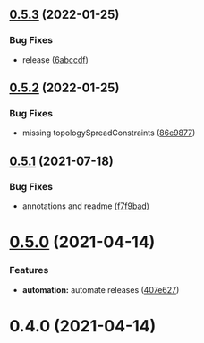 ## [0.5.3](https://github.com/bsord/tetris/compare/0.5.2...0.5.3) (2022-01-25)


### Bug Fixes

* release ([6abccdf](https://github.com/bsord/tetris/commit/6abccdf65ef8fd912925662fc07e9ea346c68ebc))



## [0.5.2](https://github.com/bsord/tetris/compare/0.5.1...0.5.2) (2022-01-25)


### Bug Fixes

* missing topologySpreadConstraints ([86e9877](https://github.com/bsord/tetris/commit/86e9877be411e999293166d3c87733fa9dc2be7c))



## [0.5.1](https://github.com/bsord/tetris/compare/0.5.0...0.5.1) (2021-07-18)


### Bug Fixes

* annotations and readme ([f7f9bad](https://github.com/bsord/tetris/commit/f7f9badd6bd5b57be88071dd961d5d8b0109949b))



# [0.5.0](https://github.com/bsord/tetris/compare/0.4.0...0.5.0) (2021-04-14)


### Features

* **automation:** automate releases ([407e627](https://github.com/bsord/tetris/commit/407e62773b26bb710e36d2ec690d430c39145380))



# 0.4.0 (2021-04-14)



